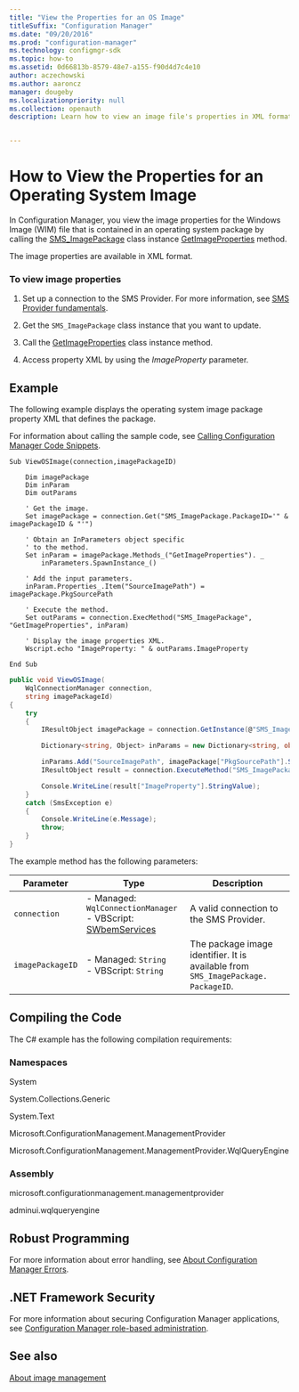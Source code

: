 ```yaml
---
title: "View the Properties for an OS Image"
titleSuffix: "Configuration Manager"
ms.date: "09/20/2016"
ms.prod: "configuration-manager"
ms.technology: configmgr-sdk
ms.topic: how-to
ms.assetid: 0d66813b-8579-48e7-a155-f90d4d7c4e10
author: aczechowski
ms.author: aaroncz
manager: dougeby
ms.localizationpriority: null
ms.collection: openauth
description: Learn how to view an image file's properties in XML format using a Microsoft operating system's image package.


---
```

# How to View the Properties for an Operating System Image
In Configuration Manager, you view the image properties for the Windows Image (WIM) file that is contained in an operating system package by calling the [SMS_ImagePackage](../../develop/reference/osd/sms_imagepackage-server-wmi-class.md) class instance [GetImageProperties](../../develop/reference/osd/getimageproperties-method-in-class-sms_imagepackage.md) method.  

 The image properties are available in XML format.  

### To view image properties  

1.  Set up a connection to the SMS Provider. For more information, see [SMS Provider fundamentals](../core/understand/sms-provider-fundamentals.md).  

2.  Get the `SMS_ImagePackage` class instance that you want to update.  

3.  Call the [GetImageProperties](../../develop/reference/osd/getimageproperties-method-in-class-sms_imagepackage.md) class instance method.  

4.  Access property XML by using the *ImageProperty* parameter.  

## Example  
 The following example displays the operating system image package property XML that defines the package.  

 For information about calling the sample code, see [Calling Configuration Manager Code Snippets](../../develop/core/understand/calling-code-snippets.md).  

```vbs  
Sub ViewOSImage(connection,imagePackageID)  

    Dim imagePackage  
    Dim inParam  
    Dim outParams  

    ' Get the image.  
    Set imagePackage = connection.Get("SMS_ImagePackage.PackageID='" & imagePackageID & "'")  

    ' Obtain an InParameters object specific  
    ' to the method.  
    Set inParam = imagePackage.Methods_("GetImageProperties"). _  
        inParameters.SpawnInstance_()  

    ' Add the input parameters.  
    inParam.Properties_.Item("SourceImagePath") =  imagePackage.PkgSourcePath  

    ' Execute the method.  
    Set outParams = connection.ExecMethod("SMS_ImagePackage", "GetImageProperties", inParam)  

    ' Display the image properties XML.  
    Wscript.echo "ImageProperty: " & outParams.ImageProperty  

End Sub  
```  

```c#  
public void ViewOSImage(  
    WqlConnectionManager connection,   
    string imagePackageId)  
{  
    try  
    {  
        IResultObject imagePackage = connection.GetInstance(@"SMS_ImagePackage.PackageID='" + imagePackageId + "'");  

        Dictionary<string, Object> inParams = new Dictionary<string, object>();  

        inParams.Add("SourceImagePath", imagePackage["PkgSourcePath"].StringValue);  
        IResultObject result = connection.ExecuteMethod("SMS_ImagePackage", "GetImageProperties", inParams);  

        Console.WriteLine(result["ImageProperty"].StringValue);  
    }  
    catch (SmsException e)  
    {  
        Console.WriteLine(e.Message);  
        throw;  
    }  
}  
```  

 The example method has the following parameters:  

|Parameter|Type|Description|
|-|-|-|
|`connection`|-   Managed: `WqlConnectionManager`<br />-   VBScript: [SWbemServices](/windows/win32/wmisdk/swbemservices)|A valid connection to the SMS Provider.|  
|`imagePackageID`|-   Managed: `String`<br />-   VBScript: `String`|The package image identifier. It is available from `SMS_ImagePackage. PackageID`.|  

## Compiling the Code  
 The C# example has the following compilation requirements:  

### Namespaces  
 System  

 System.Collections.Generic  

 System.Text  

 Microsoft.ConfigurationManagement.ManagementProvider  

 Microsoft.ConfigurationManagement.ManagementProvider.WqlQueryEngine  

### Assembly  
 microsoft.configurationmanagement.managementprovider  

 adminui.wqlqueryengine  

## Robust Programming  
 For more information about error handling, see [About Configuration Manager Errors](../../develop/core/understand/about-configuration-manager-errors.md).  

## .NET Framework Security  
 For more information about securing Configuration Manager applications, see [Configuration Manager role-based administration](../../develop/core/servers/configure/role-based-administration.md).  

## See also

[About image management](about-operating-system-deployment-image-management.md)
